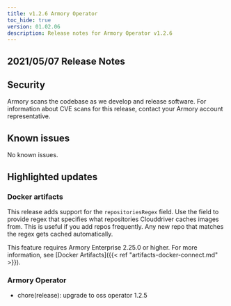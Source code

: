 ```yaml
---
title: v1.2.6 Armory Operator
toc_hide: true
version: 01.02.06
description: Release notes for Armory Operator v1.2.6
---
```


## 2021/05/07 Release Notes

## Security

Armory scans the codebase as we develop and release software. For information about CVE scans for this release, contact your Armory account representative.

## Known issues
No known issues.

## Highlighted updates

### Docker artifacts

This release adds support for the `repositoriesRegex` field. Use the field to provide regex that specifies what repositories Clouddriver caches images from. This is useful if you add repos frequently. Any new repo that matches the regex gets cached automatically.

This feature requires Armory Enterprise 2.25.0 or higher. For more information, see [Docker Artifacts]({{< ref "artifacts-docker-connect.md" >}}).

### Armory Operator

* chore(release): upgrade to oss operator 1.2.5
